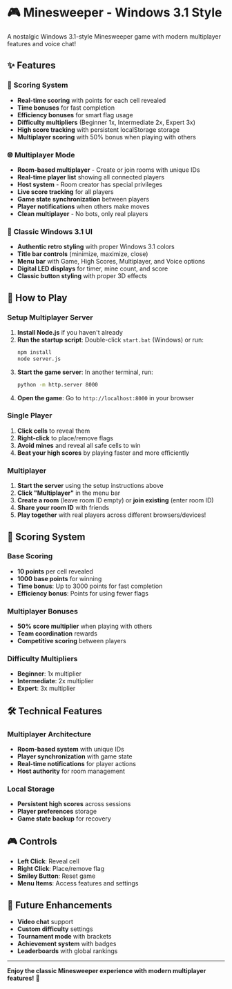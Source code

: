 # 🎮 Minesweeper - Windows 3.1 Style

A nostalgic Windows 3.1-style Minesweeper game with modern multiplayer features and voice chat!

## ✨ Features

### 🎯 **Scoring System**
- **Real-time scoring** with points for each cell revealed
- **Time bonuses** for fast completion
- **Efficiency bonuses** for smart flag usage
- **Difficulty multipliers** (Beginner 1x, Intermediate 2x, Expert 3x)
- **High score tracking** with persistent localStorage storage
- **Multiplayer scoring** with 50% bonus when playing with others

### 🌐 **Multiplayer Mode**
- **Room-based multiplayer** - Create or join rooms with unique IDs
- **Real-time player list** showing all connected players
- **Host system** - Room creator has special privileges
- **Live score tracking** for all players
- **Game state synchronization** between players
- **Player notifications** when others make moves
- **Clean multiplayer** - No bots, only real players



### 🎨 **Classic Windows 3.1 UI**
- **Authentic retro styling** with proper Windows 3.1 colors
- **Title bar controls** (minimize, maximize, close)
- **Menu bar** with Game, High Scores, Multiplayer, and Voice options
- **Digital LED displays** for timer, mine count, and score
- **Classic button styling** with proper 3D effects

## 🚀 How to Play

### Setup Multiplayer Server
1. **Install Node.js** if you haven't already
2. **Run the startup script**: Double-click `start.bat` (Windows) or run:
   ```bash
   npm install
   node server.js
   ```
3. **Start the game server**: In another terminal, run:
   ```bash
   python -m http.server 8000
   ```
4. **Open the game**: Go to `http://localhost:8000` in your browser

### Single Player
1. **Click cells** to reveal them
2. **Right-click** to place/remove flags
3. **Avoid mines** and reveal all safe cells to win
4. **Beat your high scores** by playing faster and more efficiently

### Multiplayer
1. **Start the server** using the setup instructions above
2. **Click "Multiplayer"** in the menu bar
3. **Create a room** (leave room ID empty) or **join existing** (enter room ID)
4. **Share your room ID** with friends
5. **Play together** with real players across different browsers/devices!

## 🎯 Scoring System

### Base Scoring
- **10 points** per cell revealed
- **1000 base points** for winning
- **Time bonus**: Up to 3000 points for fast completion
- **Efficiency bonus**: Points for using fewer flags

### Multiplayer Bonuses
- **50% score multiplier** when playing with others
- **Team coordination** rewards
- **Competitive scoring** between players

### Difficulty Multipliers
- **Beginner**: 1x multiplier
- **Intermediate**: 2x multiplier  
- **Expert**: 3x multiplier

## 🛠️ Technical Features



### Multiplayer Architecture
- **Room-based system** with unique IDs
- **Player synchronization** with game state
- **Real-time notifications** for player actions
- **Host authority** for room management

### Local Storage
- **Persistent high scores** across sessions
- **Player preferences** storage
- **Game state backup** for recovery

## 🎮 Controls

- **Left Click**: Reveal cell
- **Right Click**: Place/remove flag
- **Smiley Button**: Reset game
- **Menu Items**: Access features and settings

## 🌟 Future Enhancements

- **Video chat** support
- **Custom difficulty** settings
- **Tournament mode** with brackets
- **Achievement system** with badges
- **Leaderboards** with global rankings

---

**Enjoy the classic Minesweeper experience with modern multiplayer features!** 🎉 